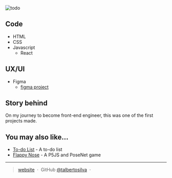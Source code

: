 ![todo](https://user-images.githubusercontent.com/100167282/161455238-6e86152c-d242-4672-98fa-a25bbc5f4723.png)

## Code

* HTML
* CSS
* Javascript
  - React

## UX/UI

* Figma
  - [figma project](https://www.figma.com/file/9cG7DRyuhk8WCHQBB6pX0h/To-do-List-Design-React)

## Story behind

On my journey to become front-end engineer, this was one of the first projects made.

## You may also like...

- [To-do List](https://github.com/talbertosilva/to-do) - A to-do list
- [Flappy Nose](https://github.com/talbertosilva/FlappyNose) - A P5JS and PoseNet game

---

> [website](https://talbertosilva.github.io/portfolio/) &nbsp;&middot;&nbsp;
> GitHub [@talbertosilva](https://github.com/talbertosilva) &nbsp;&middot;&nbsp;
